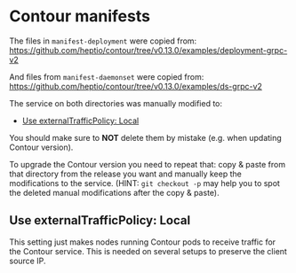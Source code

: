 # Contour manifests

The files in `manifest-deployment` were copied from:
	https://github.com/heptio/contour/tree/v0.13.0/examples/deployment-grpc-v2

And files from `manifest-daemonset` were copied from:
	https://github.com/heptio/contour/tree/v0.13.0/examples/ds-grpc-v2

The service on both directories was manually modified to:
 * [Use externalTrafficPolicy: Local](#Use-externalTrafficPolicy-local)

You should make sure to **NOT** delete them by mistake (e.g. when updating Contour
version).

To upgrade the Contour version you need to repeat that: copy & paste from that
directory from the release you want and manually keep the modifications to the
service.  (HINT: `git checkout -p` may help you to spot the deleted manual
modifications after the copy & paste).

## Use externalTrafficPolicy: Local

This setting just makes nodes running Contour pods to receive traffic for the
Contour service. This is needed on several setups to preserve the client source
IP.
